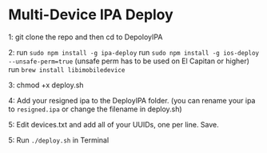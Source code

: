 # Multi-Device IPA Deploy

1: git clone the repo and then cd to DepoloyIPA

2:  run `sudo npm install -g ipa-deploy`
    run `sudo npm install -g ios-deploy --unsafe-perm=true` (unsafe perm has to be used on El Capitan or higher)
    run `brew install libimobiledevice`

3: chmod +x deploy.sh

4: Add your resigned ipa to the DeployIPA folder.
(you can rename your ipa to `resigned.ipa` or change the filename in deploy.sh)

5: Edit devices.txt and add all of your UUIDs, one per line. Save.

5: Run `./deploy.sh` in Terminal
